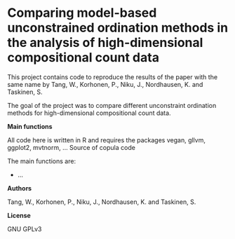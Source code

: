 # **Comparing model-based unconstrained ordination methods in the analysis of high-dimensional compositional count data**

This project contains code to reproduce the results of the paper with the same name by Tang, W., Korhonen, P., Niku, J., Nordhausen, K. and Taskinen, S.

The goal of the project was to compare different unconstraint ordination methods for high-dimensional compositional count data.

**Main functions**

All code here is written in R and requires the packages vegan, gllvm, ggplot2, mvtnorm, ...
Source of copula code

The main functions are:

- ...

**Authors**

Tang, W., Korhonen, P., Niku, J., Nordhausen, K. and Taskinen, S.

**License**

GNU GPLv3
